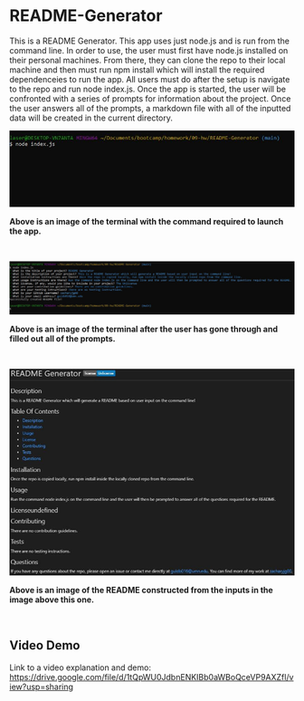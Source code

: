 # README-Generator

This is a README Generator. This app uses just node.js and is run from the command line. In order to use, the user must first have node.js installed on their personal machines. From there, they can clone the repo to their local machine and then must run npm install which will install the required dependenceies to run the app. All users must do after the setup is navigate to the repo and run node index.js. Once the app is started, the user will be confronted with a series of prompts for information about the project. Once the user answers all of the prompts, a markdown file with all of the inputted data will be created in the current directory.

![](./images/console-with-launch-command.JPG)

**Above is an image of the terminal with the command required to launch the app.**

</br>

![](./images/app-after-being-run-and-completed.JPG)

**Above is an image of the terminal after the user has gone through and filled out all of the prompts.**

</br>

![](./images/README-constructed-from-input.JPG)

**Above is an image of the README constructed from the inputs in the image above this one.**

</br>

## Video Demo

Link to a video explanation and demo: https://drive.google.com/file/d/1tQpWU0JdbnENKIBb0aWBoQceVP9AXZfl/view?usp=sharing

